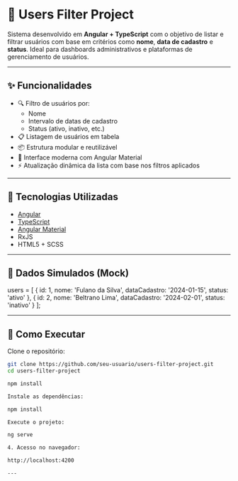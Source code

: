 # 👥 Users Filter Project

Sistema desenvolvido em **Angular + TypeScript** com o objetivo de listar e filtrar usuários com base em critérios como **nome**, **data de cadastro** e **status**. Ideal para dashboards administrativos e plataformas de gerenciamento de usuários.

---

## ✨ Funcionalidades

- 🔍 Filtro de usuários por:
  - Nome
  - Intervalo de datas de cadastro
  - Status (ativo, inativo, etc.)
- 📋 Listagem de usuários em tabela
- 📦 Estrutura modular e reutilizável
- 🎨 Interface moderna com Angular Material
- ⚡ Atualização dinâmica da lista com base nos filtros aplicados

---

## 🧰 Tecnologias Utilizadas

- [Angular](https://angular.io/)
- [TypeScript](https://www.typescriptlang.org/)
- [Angular Material](https://material.angular.io/)
- RxJS
- HTML5 + SCSS

---

## 🧪 Dados Simulados (Mock)

users = [
  { id: 1, nome: 'Fulano da Silva', dataCadastro: '2024-01-15', status: 'ativo' },
  { id: 2, nome: 'Beltrano Lima', dataCadastro: '2024-02-01', status: 'inativo' }
];

---

## 🚀 Como Executar

Clone o repositório:

```bash
git clone https://github.com/seu-usuario/users-filter-project.git
cd users-filter-project

npm install

Instale as dependências:

npm install

Execute o projeto:

ng serve

4. Acesso no navegador:

http://localhost:4200

---







